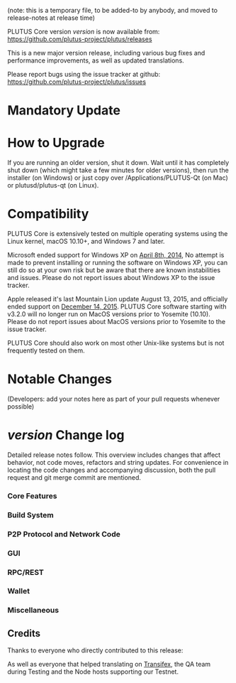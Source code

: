 (note: this is a temporary file, to be added-to by anybody, and moved to release-notes at release time)

PLUTUS Core version *version* is now available from:  <https://github.com/plutus-project/plutus/releases>

This is a new major version release, including various bug fixes and performance improvements, as well as updated translations.

Please report bugs using the issue tracker at github: <https://github.com/plutus-project/plutus/issues>


Mandatory Update
==============


How to Upgrade
==============

If you are running an older version, shut it down. Wait until it has completely shut down (which might take a few minutes for older versions), then run the installer (on Windows) or just copy over /Applications/PLUTUS-Qt (on Mac) or plutusd/plutus-qt (on Linux).


Compatibility
==============

PLUTUS Core is extensively tested on multiple operating systems using the Linux kernel, macOS 10.10+, and Windows 7 and later.

Microsoft ended support for Windows XP on [April 8th, 2014](https://www.microsoft.com/en-us/WindowsForBusiness/end-of-xp-support), No attempt is made to prevent installing or running the software on Windows XP, you can still do so at your own risk but be aware that there are known instabilities and issues. Please do not report issues about Windows XP to the issue tracker.

Apple released it's last Mountain Lion update August 13, 2015, and officially ended support on [December 14, 2015](http://news.fnal.gov/2015/10/mac-os-x-mountain-lion-10-8-end-of-life-december-14/). PLUTUS Core software starting with v3.2.0 will no longer run on MacOS versions prior to Yosemite (10.10). Please do not report issues about MacOS versions prior to Yosemite to the issue tracker.

PLUTUS Core should also work on most other Unix-like systems but is not frequently tested on them.


Notable Changes
==============

(Developers: add your notes here as part of your pull requests whenever possible)

*version* Change log
==============

Detailed release notes follow. This overview includes changes that affect behavior, not code moves, refactors and string updates. For convenience in locating the code changes and accompanying discussion, both the pull request and git merge commit are mentioned.

### Core Features

### Build System

### P2P Protocol and Network Code

### GUI

### RPC/REST

### Wallet

### Miscellaneous


## Credits

Thanks to everyone who directly contributed to this release:


As well as everyone that helped translating on [Transifex](https://www.transifex.com/projects/p/plutus-project-translations/), the QA team during Testing and the Node hosts supporting our Testnet.
